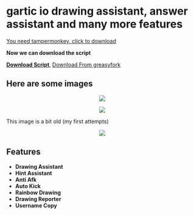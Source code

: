 # gartic io drawing assistant, answer assistant and many more features

[You need tampermonkey. click to download](https://www.tampermonkey.net "You need tampermonkey. click to download")

**Now we can download the script**

**<a href="script/gartic.io mod menu.js" download>Download Script</a>**,
[Download From greasyfork](https://greasyfork.org/tr/scripts/429227-gartic-io-mod-menu)

## Here are some images

<p align="center">
  <img src="https://github.com/anonimbiri/gartic.io-hack/blob/main/resimler/1.gif?raw=true">
</p>

<p align="center">
  <img src="https://github.com/anonimbiri/gartic.io-hack/blob/main/resimler/2.gif?raw=true">
</p>
This image is a bit old (my first attempts)
<p align="center">
  <img src="https://github.com/anonimbiri/gartic.io-hack/blob/main/resimler/eski%20versiyon.gif?raw=true">
</p>

## Features

- **Drawing Assistant**
- **Hint Assistant**
- **Anti Afk**
- **Auto Kick**
- **Rainbow Drawing**
- **Drawing Reporter**
- **Username Copy**



